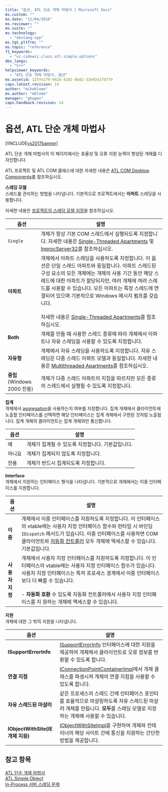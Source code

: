 ```yaml
---
title: "옵션, ATL 단순 개체 마법사 | Microsoft Docs"
ms.custom: ""
ms.date: "11/04/2016"
ms.reviewer: ""
ms.suite: ""
ms.technology: 
  - "devlang-cpp"
ms.tgt_pltfrm: ""
ms.topic: "reference"
f1_keywords: 
  - "vc.codewiz.class.atl.simple.options"
dev_langs: 
  - "C++"
helpviewer_keywords: 
  - "ATL 단순 개체 마법사, 옵션"
ms.assetid: 125fe179-942d-4181-8b82-33e92e1fd779
caps.latest.revision: 14
author: "mikeblome"
ms.author: "mblome"
manager: "ghogen"
caps.handback.revision: 14
---
```

# 옵션, ATL 단순 개체 마법사
[!INCLUDE[vs2017banner](../../assembler/inline/includes/vs2017banner.md)]

ATL 단순 개체 마법사의 이 페이지에서는 효율성 및 오류 지원 능력이 향상된 개체를 디자인합니다.  
  
 ATL 프로젝트 및 ATL COM 클래스에 대한 자세한 내용은 [ATL COM Desktop Components](../../atl/atl-com-desktop-components.md)를 참조하십시오.  
  
 **스레딩 모델**  
 스레드를 관리하는 방법을 나타냅니다.  기본적으로 프로젝트에서는 **아파트** 스레딩을 사용합니다.  
  
 자세한 내용은 [프로젝트의 스레딩 모델 지정](../../atl/specifying-the-threading-model-for-a-project-atl.md)을 참조하십시오.  
  
|옵션|설명|  
|--------|--------|  
|`Single`|개체가 항상 기본 COM 스레드에서 실행되도록 지정합니다.  자세한 내용은 [Single\-Threaded Apartments](http://msdn.microsoft.com/library/windows/desktop/ms680112) 및 [InprocServer32](http://msdn.microsoft.com/library/windows/desktop/ms682390)를 참조하십시오.|  
|**아파트**|개체에서 아파트 스레딩을 사용하도록 지정합니다.  이 옵션은 단일 스레드 아파트와 동일합니다.  아파트 스레드된 구성 요소의 모든 개체에는 개체의 사용 기간 동안 해당 스레드에 대한 아파트가 할당되지만, 여러 개체에 여러 스레드를 사용할 수 있습니다.  모든 아파트는 특정 스레드에 연결되어 있으며 기본적으로 Windows 메시지 펌프를 갖습니다.<br /><br /> 자세한 내용은 [Single\-Threaded Apartments](http://msdn.microsoft.com/library/windows/desktop/ms680112)를 참조하십시오.|  
|**Both**|개체를 만들 때 사용한 스레드 종류에 따라 개체에서 아파트나 자유 스레딩을 사용할 수 있도록 지정합니다.|  
|**자유형**|개체에서 자유 스레딩을 사용하도록 지정합니다.  자유 스레딩은 다중 스레드 아파트 모델과 동일합니다.  자세한 내용은 [Multithreaded Apartments](http://msdn.microsoft.com/library/windows/desktop/ms693421)를 참조하십시오.|  
|**중립**\(Windows 2000 전용\)|개체가 다중 스레드 아파트의 지침을 따르지만 모든 종류의 스레드에서 실행될 수 있도록 지정합니다.|  
  
 **집계**  
 개체에서 [aggregation](http://msdn.microsoft.com/library/windows/desktop/ms686558)을 사용하는지 여부를 지정합니다.  집계 개체에서 클라이언트에 노출할 인터페이스를 선택하면 해당 인터페이스는 집계 개체에서 구현된 것처럼 노출됩니다.  집계 개체의 클라이언트는 집계 개체와만 통신합니다.  
  
|옵션|설명|  
|--------|--------|  
|예|개체가 집계될 수 있도록 지정합니다.  기본값입니다.|  
|아니요|개체가 집계되지 않도록 지정합니다.|  
|전용|개체가 반드시 집계되도록 지정합니다.|  
  
 **Interface**  
 개체에서 지원하는 인터페이스 형식을 나타냅니다.  기본적으로 개체에서는 이중 인터페이스를 지원합니다.  
  
|옵션|설명|  
|--------|--------|  
|**이중**|개체에서 이중 인터페이스를 지원하도록 지정합니다. 이 인터페이스의 vtable에는 사용자 지정 인터페이스 함수와 런타임 시 바인딩 `IDispatch` 메서드가 있습니다.  이중 인터페이스를 사용하면 COM 클라이언트와 [자동화 컨트롤러](../../mfc/automation-clients.md) 모두 개체에 액세스할 수 있습니다.  기본값입니다.|  
|**사용자 지정**|개체에서 사용자 지정 인터페이스를 지원하도록 지정합니다. 이 인터페이스의 vtable에는 사용자 지정 인터페이스 함수가 있습니다.  사용자 지정 인터페이스는 특히 프로세스 경계에서 이중 인터페이스보다 더 빠를 수 있습니다.<br /><br /> -   **자동화 호환** 수 있도록 자동화 컨트롤러에서 사용자 지정 인터페이스를 지 원하는 개체에 액세스할 수 있습니다.|  
  
 **지원**  
 개체에 대한 그 밖의 지원을 나타냅니다.  
  
|옵션|설명|  
|--------|--------|  
|**ISupportErrorInfo**|[ISupportErrorInfo](../../atl/reference/isupporterrorinfoimpl-class.md) 인터페이스에 대한 지원을 제공하여 개체에서 클라이언트로 오류 정보를 반환할 수 있도록 합니다.|  
|**연결 지점**|[IConnectionPointContainerImpl](../../atl/reference/iconnectionpointcontainerimpl-class.md)에서 개체 클래스를 파생시켜 개체의 연결 지점을 사용할 수 있도록 합니다.|  
|**자유 스레드된 마샬러**|같은 프로세스의 스레드 간에 인터페이스 포인터를 효율적으로 마샬링하도록 자유 스레드된 마샬러 개체를 만듭니다.  **모두**를 스레딩 모델로 지정하는 개체에 사용할 수 있습니다.|  
|**IObjectWithSite\(IE 개체 지원\)**|[IObjectWithSiteImpl](../../atl/reference/iobjectwithsiteimpl-class.md)을 구현하여 개체와 컨테이너의 해당 사이트 간에 통신을 지원하는 간단한 방법을 제공합니다.|  
  
## 참고 항목  
 [ATL 단순 개체 마법사](../../atl/reference/atl-simple-object-wizard.md)   
 [ATL Simple Object](../../atl/reference/adding-an-atl-simple-object.md)   
 [In\-Process 서버 스레딩 문제](http://msdn.microsoft.com/library/windows/desktop/ms687205)